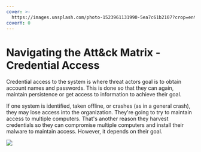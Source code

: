 ```yaml
---
cover: >-
  https://images.unsplash.com/photo-1523961131990-5ea7c61b2107?crop=entropy&cs=srgb&fm=jpg&ixid=MnwxOTcwMjR8MHwxfHNlYXJjaHw2fHx0ZWNofGVufDB8fHx8MTY0NjY4ODE2Ng&ixlib=rb-1.2.1&q=85
coverY: 0
---
```


# Navigating the Att\&ck Matrix - Credential Access

Credential access to the system is where threat actors goal is to obtain account names and passwords. This is done so that they can again, maintain persistence or get access to information to achieve their goal.

If one system is identified, taken offline, or crashes (as in a general crash), they may lose access into the organization. They're going to try to maintain access to multiple computers. That's another reason they harvest credentials so they can compromise multiple computers and install their malware to maintain access.  However, it depends on their goal.&#x20;

![](../../.gitbook/assets/cred\_access.PNG)
